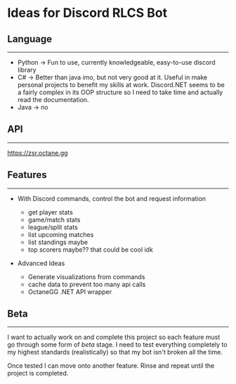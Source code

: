 # Ideas for Discord RLCS Bot

## Language
---
* Python -> Fun to use, currently knowledgeable, easy-to-use discord library 
* C# -> Better than java imo, but not very good at it. Useful in make personal projects to benefit my skills at work. Discord.NET seems to be a fairly complex in its OOP structure so I need to take time and actually read the documentation. 
* Java -> no

## API
---
https://zsr.octane.gg


## Features
---
* With Discord commands, control the bot and request information
  * get player stats
  * game/match stats
  * league/split stats
  * list upcoming matches
  * list standings maybe
  * top scorers maybe?? that could be cool idk

* Advanced Ideas
  * Generate visualizations from commands
  * cache data to prevent too many api calls
  * OctaneGG .NET API wrapper

## Beta
---
I want to actually work on and complete this project so each 
feature must go through some form of *beta* stage. I need to test
everything completely to my highest standards (realistically) so
that my bot isn't broken all the time. 

Once tested I can move onto another feature. Rinse and repeat until 
the project is completed.

